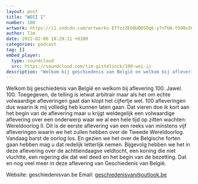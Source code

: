 ```yaml
---
layout: post
title: "WOII I"
number: 100
artwork: https://i1.sndcdn.com/artworks-ETfzzZEGOUDOSOq6-y7nTUA-t500x500.jpg
author: Tim
date: 2022-02-06 18:29:11 +0100
categories: podcast
tag: []
embed_player:
  type: soundcloud
  src: https://soundcloud.com/tim-gistelinck/100-woi-ii
description: "Welkom bij geschiedenis van België en welkom bij aflevering 100."
---
```

Welkom bij geschiedenis van België en welkom bij aflevering 100. Jawel. 100. Toegegeven, de telling is ietwat arbitrair maar als het om echte volwaardige afleveringen gaat dan klopt het cijfertje wel. 100 afleveringen dus waarin ik mij volledig heb kunnen laten gaan. Dat vieren doe ik kort aan het begin van de aflevering maar u krijgt weldegelijk een volwaardige aflevering over een onderwerp waar we al een hele tijd op zitten wachten: Wereldoorlog II. Dit is de eerste aflevering van een reeks van minstens vijf afleveringen waarin we het zullen hebben over de Tweede Wereldoorlog. Vandaag barst de oorlog los. En gezien we het over de Belgische forten gaan hebben mag u dat redelijk letterlijk nemen. Bijgevolg hebben we het in deze aflevering over de achttiendaagse veldtocht, een koning die niet vluchtte, een regering die dat wel deed en het begin van de bezetting. Dat en nog veel meer in deze aflevering van Geschiedenis van België.

Website: geschiedenisvan.be
Email: geschiedenisvan@outlook.be